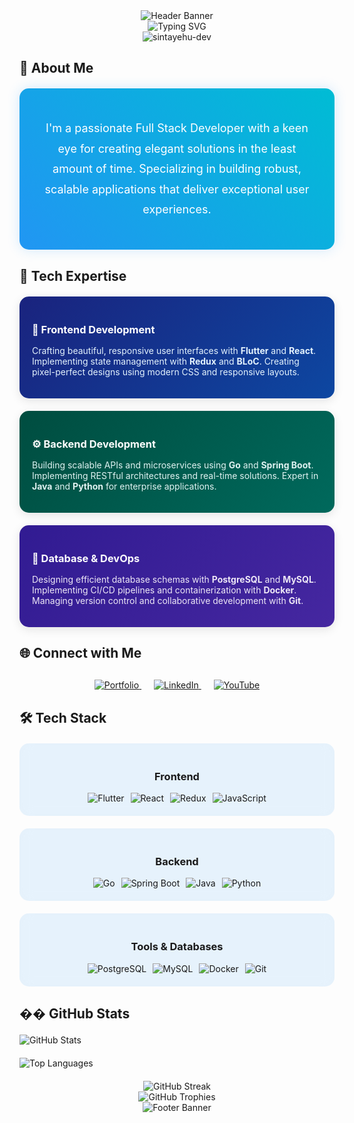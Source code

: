 <div align="center">
  <img src="https://capsule-render.vercel.app/api?type=waving&color=gradient&customColorList=12&height=200&section=header&text=Sintayehu%20Belfa&fontSize=60&animation=fadeIn&fontAlignY=38&desc=Full%20Stack%20Developer%20|%20Flutter%20&%20React%20|%20Go%20&%20Spring&descAlignY=55&descAlign=50" alt="Header Banner"/>
</div>

<div align="center">
  <img src="https://readme-typing-svg.herokuapp.com?font=Fira+Code&weight=700&size=30&pause=1000&color=2196F3&center=true&vCenter=true&random=false&width=600&height=80&lines=Hi+%F0%9F%91%8B%2C+I'm+Sintayehu+Belfa;Full+Stack+Developer;Problem+Solver;Tech+Enthusiast" alt="Typing SVG" />
</div>

<div align="center">
  <img src="https://komarev.com/ghpvc/?username=sintayehu-dev&label=Profile%20views&color=2196F3&style=for-the-badge" alt="sintayehu-dev" />
</div>

## 🚀 About Me

<div align="center" style="background: linear-gradient(45deg, #2196F3, #00BCD4); padding: 30px; border-radius: 15px; margin: 20px 0; box-shadow: 0 0 20px rgba(33, 150, 243, 0.2);">
  <p style="color: white; font-size: 18px; line-height: 1.8;">
    I'm a passionate Full Stack Developer with a keen eye for creating elegant solutions in the least amount of time. 
    Specializing in building robust, scalable applications that deliver exceptional user experiences.
  </p>
</div>

## 💫 Tech Expertise

<div style="display: grid; grid-template-columns: repeat(auto-fit, minmax(300px, 1fr)); gap: 20px; margin: 20px 0;">
  
  <!-- Frontend Development -->
  <div style="background: linear-gradient(135deg, #1a237e, #0d47a1); padding: 20px; border-radius: 15px; box-shadow: 0 4px 15px rgba(0,0,0,0.1);">
    <h3 style="color: white; margin-bottom: 15px;">🎨 Frontend Development</h3>
    <p style="color: #e3f2fd;">
      Crafting beautiful, responsive user interfaces with <strong>Flutter</strong> and <strong>React</strong>. 
      Implementing state management with <strong>Redux</strong> and <strong>BLoC</strong>. 
      Creating pixel-perfect designs using modern CSS and responsive layouts.
    </p>
  </div>

  <!-- Backend Development -->
  <div style="background: linear-gradient(135deg, #004d40, #00695c); padding: 20px; border-radius: 15px; box-shadow: 0 4px 15px rgba(0,0,0,0.1);">
    <h3 style="color: white; margin-bottom: 15px;">⚙️ Backend Development</h3>
    <p style="color: #e0f2f1;">
      Building scalable APIs and microservices using <strong>Go</strong> and <strong>Spring Boot</strong>. 
      Implementing RESTful architectures and real-time solutions. 
      Expert in <strong>Java</strong> and <strong>Python</strong> for enterprise applications.
    </p>
  </div>

  <!-- Database & DevOps -->
  <div style="background: linear-gradient(135deg, #311b92, #4527a0); padding: 20px; border-radius: 15px; box-shadow: 0 4px 15px rgba(0,0,0,0.1);">
    <h3 style="color: white; margin-bottom: 15px;">🔧 Database & DevOps</h3>
    <p style="color: #ede7f6;">
      Designing efficient database schemas with <strong>PostgreSQL</strong> and <strong>MySQL</strong>. 
      Implementing CI/CD pipelines and containerization with <strong>Docker</strong>. 
      Managing version control and collaborative development with <strong>Git</strong>.
    </p>
  </div>
</div>

## 🌐 Connect with Me

<div align="center" style="margin: 30px 0;">
  <a href="https://sintayehu-dev.netlify.app/" target="_blank" style="margin: 0 10px;">
    <img src="https://img.shields.io/badge/Portfolio-000000?style=for-the-badge&logo=About.me&logoColor=white" alt="Portfolio"/>
  </a>
  <a href="https://www.linkedin.com/in/sintayehu-belfa-1263262a1" target="_blank" style="margin: 0 10px;">
    <img src="https://img.shields.io/badge/LinkedIn-0077B5?style=for-the-badge&logo=linkedin&logoColor=white" alt="LinkedIn"/>
  </a>
  <a href="https://youtube.com/@Trialblazers_tech" target="_blank" style="margin: 0 10px;">
    <img src="https://img.shields.io/badge/YouTube-FF0000?style=for-the-badge&logo=youtube&logoColor=white" alt="YouTube"/>
  </a>
</div>

## 🛠️ Tech Stack

<div style="display: grid; grid-template-columns: repeat(auto-fit, minmax(250px, 1fr)); gap: 20px; margin: 20px 0;">
  
  <!-- Frontend -->
  <div style="background: rgba(33, 150, 243, 0.1); padding: 20px; border-radius: 15px; backdrop-filter: blur(10px);">
    <h3 align="center">Frontend</h3>
    <div style="display: flex; flex-wrap: wrap; gap: 10px; justify-content: center;">
      <img src="https://img.shields.io/badge/Flutter-02569B?style=for-the-badge&logo=flutter&logoColor=white" alt="Flutter"/>
      <img src="https://img.shields.io/badge/React-20232A?style=for-the-badge&logo=react&logoColor=61DAFB" alt="React"/>
      <img src="https://img.shields.io/badge/Redux-593D88?style=for-the-badge&logo=redux&logoColor=white" alt="Redux"/>
      <img src="https://img.shields.io/badge/JavaScript-F7DF1E?style=for-the-badge&logo=javascript&logoColor=black" alt="JavaScript"/>
    </div>
  </div>

  <!-- Backend -->
  <div style="background: rgba(33, 150, 243, 0.1); padding: 20px; border-radius: 15px; backdrop-filter: blur(10px);">
    <h3 align="center">Backend</h3>
    <div style="display: flex; flex-wrap: wrap; gap: 10px; justify-content: center;">
      <img src="https://img.shields.io/badge/Go-00ADD8?style=for-the-badge&logo=go&logoColor=white" alt="Go"/>
      <img src="https://img.shields.io/badge/Spring-6DB33F?style=for-the-badge&logo=spring&logoColor=white" alt="Spring Boot"/>
      <img src="https://img.shields.io/badge/Java-ED8B00?style=for-the-badge&logo=java&logoColor=white" alt="Java"/>
      <img src="https://img.shields.io/badge/Python-3776AB?style=for-the-badge&logo=python&logoColor=white" alt="Python"/>
    </div>
  </div>

  <!-- Tools -->
  <div style="background: rgba(33, 150, 243, 0.1); padding: 20px; border-radius: 15px; backdrop-filter: blur(10px);">
    <h3 align="center">Tools & Databases</h3>
    <div style="display: flex; flex-wrap: wrap; gap: 10px; justify-content: center;">
      <img src="https://img.shields.io/badge/PostgreSQL-316192?style=for-the-badge&logo=postgresql&logoColor=white" alt="PostgreSQL"/>
      <img src="https://img.shields.io/badge/MySQL-00000F?style=for-the-badge&logo=mysql&logoColor=white" alt="MySQL"/>
      <img src="https://img.shields.io/badge/Docker-2496ED?style=for-the-badge&logo=docker&logoColor=white" alt="Docker"/>
      <img src="https://img.shields.io/badge/Git-F05032?style=for-the-badge&logo=git&logoColor=white" alt="Git"/>
    </div>
  </div>
</div>

## �� GitHub Stats

<div style="display: grid; grid-template-columns: repeat(auto-fit, minmax(300px, 1fr)); gap: 20px; margin: 20px 0;">
  <img src="https://github-readme-stats.vercel.app/api?username=sintayehu-dev&show_icons=true&theme=radical&hide_border=true&include_all_commits=true&count_private=true" alt="GitHub Stats"/>
  <img src="https://github-readme-stats.vercel.app/api/top-langs/?username=sintayehu-dev&layout=compact&theme=radical&hide_border=true" alt="Top Languages"/>
</div>

<div align="center">
  <img src="https://github-readme-streak-stats.herokuapp.com/?user=sintayehu-dev&theme=radical&hide_border=true" alt="GitHub Streak"/>
</div>

<div align="center">
  <img src="https://github-profile-trophy.vercel.app/?username=sintayehu-dev&theme=radical&row=1&no-frame=true" alt="GitHub Trophies"/>
</div>

<div align="center">
  <img src="https://capsule-render.vercel.app/api?type=waving&color=gradient&customColorList=12&height=100&section=footer" alt="Footer Banner"/>
</div>
